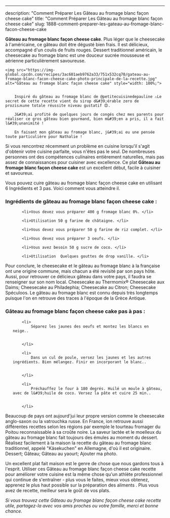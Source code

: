 ---
description: "Comment Préparer Les Gâteau au fromage blanc façon cheese cake"
title: "Comment Préparer Les Gâteau au fromage blanc façon cheese cake"
slug: 1888-comment-preparer-les-gateau-au-fromage-blanc-facon-cheese-cake

<p>
	<strong>Gâteau au fromage blanc façon cheese cake</strong>. 
	Plus léger que le cheesecake à l&#39;américaine, ce gâteau doit être dégusté bien frais. Il est délicieux, accompagné d&#39;un coulis de fruits rouges. Dessert traditionnel américain, le cheesecake au fromage blanc est une douceur sucrée mousseuse et aérienne particulièrement savoureuse.
</p>
<p>
	
	<img src="https://img-global.cpcdn.com/recipes/3ac601aeb9762a33/751x532cq70/gateau-au-fromage-blanc-facon-cheese-cake-photo-principale-de-la-recette.jpg" alt="Gâteau au fromage blanc façon cheese cake" style="width: 100%;">
	
	
		Inspiré du gâteau au fromage blanc de @petitecuisinedepauline ⚠️Le secret de cette recette vient du sirop d&#39;érable zero de prozis🔜une totale réussite niveau gustatif 😍.
	
		J&#39;ai profité de quelques jours de congés chez mes parents pour réaliser ce gros gâteau bien gourmand, bien m&#39;en a pris, il a fait l&#39;unanimité !
	
		En faisant mon gâteau au fromage blanc, j&#39;ai eu une pensée toute particulière pour Nathalie !
	
</p>

Si vous rencontrez récemment un problème en cuisine lorsqu'il s'agit d'obtenir votre cuisine parfaite, vous n'êtes pas le seul. De nombreuses personnes ont des compétences culinaires entièrement naturelles, mais pas assez de connaissances pour cuisiner avec excellence. Ce plat <strong> Gâteau au fromage blanc façon cheese cake </strong> est un excellent début, facile à cuisiner et savoureux.

<!--inarticleads1-->

Vous pouvez cuire gâteau au fromage blanc façon cheese cake en utilisant 6 Ingrédients et 3 pas. Voici comment vous atteindre il.

<h3>Ingrédients de gâteau au fromage blanc façon cheese cake :</h3>

<ol>
	
		<li>Vous devez vous préparer 400 g fromage blanc 0%. </li>
	
		<li>Utilisation 50 g farine de châtaigne. </li>
	
		<li>Vous devez vous préparer 50 g farine de riz complet. </li>
	
		<li>Vous devez vous préparer 3 oeufs. </li>
	
		<li>Vous avez besoin 50 g sucre de coco. </li>
	
		<li>Utilisation  Quelques gouttes de drop vanille. </li>
	
</ol>

Pour conclure, le cheesecake et le gâteau au fromage blanc à la française ont une origine commune, mais chacun a été revisité par son pays hôte. Aussi, pour retrouver ce délicieux gâteau dans votre pays, il faudra se renseigner sur son nom local. Cheesecake au Thermomix® Cheesecake aux Daims; Cheesecake au Philadephia; Cheesecake au Citron; Cheesecake Spéculoos. Le gâteau au fromage blanc est connu depuis très longtemps puisque l&#39;on en retrouve des traces à l&#39;époque de la Grèce Antique. 

<!--inarticleads2-->

<h3>Gâteau au fromage blanc façon cheese cake pas à pas :</h3>

<ol>
	
		<li>
			Séparez les jaunes des oeufs et montez les blancs en neige..
			
			
		</li>
	
		<li>
			Dans un cul de poule, versez les jaunes et les autres ingrédients. Bien mélangez. Finir en incorporant le blanc..
			
			
		</li>
	
		<li>
			Préchauffez le four à 180 degrés. Huilé un moule à gâteau, avec de l&#39;huile de coco. Versez la pâte et cuire 25 min..
			
			
		</li>
	
</ol>

Beaucoup de pays ont aujourd&#39;jui leur propre version comme le cheesecake anglo-saxon ou la vatrouchka russe. En France, ion retrouve aussi différentes recettes selon les régions par exemple le tourteau fromager du Poitou reconnaissable à sa croûte noire. La saveur lactée et le moelleux du gâteau au fromage blanc fait toujours des émules au moment du dessert. Réalisez facilement à la maison la recette du gâteau au fromage blanc traditionnel, appelé &#34;Käsekuchen&#34; en Allemagne, d&#39;où il est originaire. Dessert; Gâteau; Gâteau au yaourt; Ajouter ma photo. 

<!--inarticleads1-->

<p>
Un excellent plat fait maison est le genre de chose que nous gardons tous à l'esprit. Utiliser ces Gâteau au fromage blanc façon cheese cake recette pour améliorer votre cuisine est la même chose qu'un athlète professionnel qui continue de s'entraîner - plus vous le faites, mieux vous obtenez, apprenez le plus haut possible sur la préparation des aliments . Plus vous avez de recette, meilleur sera le goût de vos plats.
</p>

<p>
<i>Si vous trouvez cette Gâteau au fromage blanc façon cheese cake recette utile, partagez-la avec vos amis proches ou votre famille, merci et bonne chance.</i>
</p>
